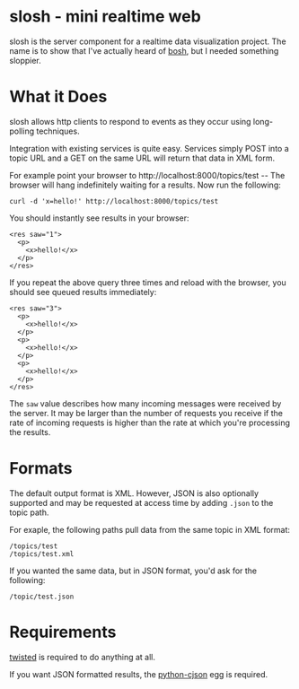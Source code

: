 # slosh - mini realtime web

slosh is the server component for a realtime data visualization project.  The
name is to show that I've actually heard of
[bosh](http://xmpp.org/extensions/xep-0124.html), but I needed something
sloppier.

# What it Does

slosh allows http clients to respond to events as they occur using long-polling
techniques.

Integration with existing services is quite easy.  Services simply POST into a
topic URL and a GET on the same URL will return that data in XML form.

For example point your browser to http://localhost:8000/topics/test -- The
browser will hang indefinitely waiting for a results.  Now run the following:

    curl -d 'x=hello!' http://localhost:8000/topics/test

You should instantly see results in your browser:

    <res saw="1">
      <p>
        <x>hello!</x>
      </p>
    </res>

If you repeat the above query three times and reload with the browser, you
should see queued results immediately:

    <res saw="3">
      <p>
        <x>hello!</x>
      </p>
      <p>
        <x>hello!</x>
      </p>
      <p>
        <x>hello!</x>
      </p>
    </res>

The `saw` value describes how many incoming messages were received by the
server.  It may be larger than the number of requests you receive if the rate
of incoming requests is higher than the rate at which you're processing the
results.

# Formats

The default output format is XML.  However, JSON is also optionally supported
and may be requested at access time by adding `.json` to the topic path.

For exaple, the following paths pull data from the same topic in XML format:

    /topics/test
    /topics/test.xml

If you wanted the same data, but in JSON format, you'd ask for the following:

    /topic/test.json

# Requirements

[twisted](http://twistedmatrix.com/) is required to do anything at all.

If you want JSON formatted results, the
[python-cjson](http://pypi.python.org/pypi/python-cjson) egg is required.

